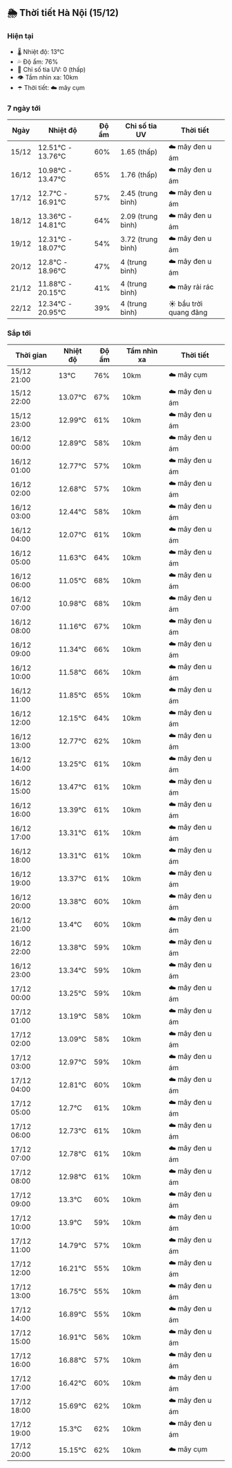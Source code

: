 ## 🌦️ Thời tiết Hà Nội (15/12)

### Hiện tại

- 🌡️ Nhiệt độ: 13℃
- 💦 Độ ẩm: 76%
- 🌟 Chỉ số tia UV: 0 (thấp)
- 👁️ Tầm nhìn xa: 10km
- ☂️ Thời tiết: ☁️ mây cụm

### 7 ngày tới

| Ngày | Nhiệt độ | Độ ẩm | Chỉ số tia UV | Thời tiết |
| --- | --- | --- | --- | --- |
| 15/12 | 12.51℃ - 13.76℃ | 60% | 1.65 (thấp) | ☁️ mây đen u ám |
| 16/12 | 10.98℃ - 13.47℃ | 65% | 1.76 (thấp) | ☁️ mây đen u ám |
| 17/12 | 12.7℃ - 16.91℃ | 57% | 2.45 (trung bình) | ☁️ mây đen u ám |
| 18/12 | 13.36℃ - 14.81℃ | 64% | 2.09 (trung bình) | ☁️ mây đen u ám |
| 19/12 | 12.31℃ - 18.07℃ | 54% | 3.72 (trung bình) | ☁️ mây đen u ám |
| 20/12 | 12.8℃ - 18.96℃ | 47% | 4 (trung bình) | ☁️ mây đen u ám |
| 21/12 | 11.88℃ - 20.15℃ | 41% | 4 (trung bình) | ☁️ mây rải rác |
| 22/12 | 12.34℃ - 20.95℃ | 39% | 4 (trung bình) | ☀️ bầu trời quang đãng |

### Sắp tới

| Thời gian | Nhiệt độ | Độ ẩm | Tầm nhìn xa | Thời tiết |
| --- | --- | --- | --- | --- |
| 15/12 21:00 | 13℃ | 76% | 10km | ☁️ mây cụm |
| 15/12 22:00 | 13.07℃ | 67% | 10km | ☁️ mây đen u ám |
| 15/12 23:00 | 12.99℃ | 61% | 10km | ☁️ mây đen u ám |
| 16/12 00:00 | 12.89℃ | 58% | 10km | ☁️ mây đen u ám |
| 16/12 01:00 | 12.77℃ | 57% | 10km | ☁️ mây đen u ám |
| 16/12 02:00 | 12.68℃ | 57% | 10km | ☁️ mây đen u ám |
| 16/12 03:00 | 12.44℃ | 58% | 10km | ☁️ mây đen u ám |
| 16/12 04:00 | 12.07℃ | 61% | 10km | ☁️ mây đen u ám |
| 16/12 05:00 | 11.63℃ | 64% | 10km | ☁️ mây đen u ám |
| 16/12 06:00 | 11.05℃ | 68% | 10km | ☁️ mây đen u ám |
| 16/12 07:00 | 10.98℃ | 68% | 10km | ☁️ mây đen u ám |
| 16/12 08:00 | 11.16℃ | 67% | 10km | ☁️ mây đen u ám |
| 16/12 09:00 | 11.34℃ | 66% | 10km | ☁️ mây đen u ám |
| 16/12 10:00 | 11.58℃ | 66% | 10km | ☁️ mây đen u ám |
| 16/12 11:00 | 11.85℃ | 65% | 10km | ☁️ mây đen u ám |
| 16/12 12:00 | 12.15℃ | 64% | 10km | ☁️ mây đen u ám |
| 16/12 13:00 | 12.77℃ | 62% | 10km | ☁️ mây đen u ám |
| 16/12 14:00 | 13.25℃ | 61% | 10km | ☁️ mây đen u ám |
| 16/12 15:00 | 13.47℃ | 61% | 10km | ☁️ mây đen u ám |
| 16/12 16:00 | 13.39℃ | 61% | 10km | ☁️ mây đen u ám |
| 16/12 17:00 | 13.31℃ | 61% | 10km | ☁️ mây đen u ám |
| 16/12 18:00 | 13.31℃ | 61% | 10km | ☁️ mây đen u ám |
| 16/12 19:00 | 13.37℃ | 61% | 10km | ☁️ mây đen u ám |
| 16/12 20:00 | 13.38℃ | 60% | 10km | ☁️ mây đen u ám |
| 16/12 21:00 | 13.4℃ | 60% | 10km | ☁️ mây đen u ám |
| 16/12 22:00 | 13.38℃ | 59% | 10km | ☁️ mây đen u ám |
| 16/12 23:00 | 13.34℃ | 59% | 10km | ☁️ mây đen u ám |
| 17/12 00:00 | 13.25℃ | 59% | 10km | ☁️ mây đen u ám |
| 17/12 01:00 | 13.19℃ | 58% | 10km | ☁️ mây đen u ám |
| 17/12 02:00 | 13.09℃ | 58% | 10km | ☁️ mây đen u ám |
| 17/12 03:00 | 12.97℃ | 59% | 10km | ☁️ mây đen u ám |
| 17/12 04:00 | 12.81℃ | 60% | 10km | ☁️ mây đen u ám |
| 17/12 05:00 | 12.7℃ | 61% | 10km | ☁️ mây đen u ám |
| 17/12 06:00 | 12.73℃ | 61% | 10km | ☁️ mây đen u ám |
| 17/12 07:00 | 12.78℃ | 61% | 10km | ☁️ mây đen u ám |
| 17/12 08:00 | 12.98℃ | 61% | 10km | ☁️ mây đen u ám |
| 17/12 09:00 | 13.3℃ | 60% | 10km | ☁️ mây đen u ám |
| 17/12 10:00 | 13.9℃ | 59% | 10km | ☁️ mây đen u ám |
| 17/12 11:00 | 14.79℃ | 57% | 10km | ☁️ mây đen u ám |
| 17/12 12:00 | 16.21℃ | 55% | 10km | ☁️ mây đen u ám |
| 17/12 13:00 | 16.75℃ | 55% | 10km | ☁️ mây đen u ám |
| 17/12 14:00 | 16.89℃ | 55% | 10km | ☁️ mây đen u ám |
| 17/12 15:00 | 16.91℃ | 56% | 10km | ☁️ mây đen u ám |
| 17/12 16:00 | 16.88℃ | 57% | 10km | ☁️ mây đen u ám |
| 17/12 17:00 | 16.42℃ | 60% | 10km | ☁️ mây đen u ám |
| 17/12 18:00 | 15.69℃ | 62% | 10km | ☁️ mây đen u ám |
| 17/12 19:00 | 15.3℃ | 62% | 10km | ☁️ mây đen u ám |
| 17/12 20:00 | 15.15℃ | 62% | 10km | ☁️ mây cụm |
